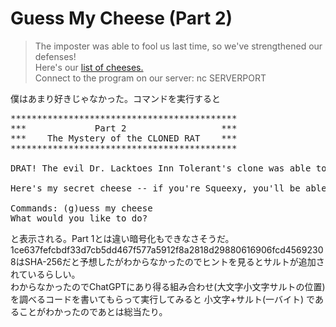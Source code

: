# Guess My Cheese (Part 2)
> The imposter was able to fool us last time, so we've strengthened our defenses!<br>
> Here's our [list of cheeses.](./cheese_list.txt)<br>
> Connect to the program on our server: nc SERVERPORT

僕はあまり好きじゃなかった。コマンドを実行すると
<pre>
*******************************************
***             Part 2                  ***
***    The Mystery of the CLONED RAT    ***
*******************************************

DRAT! The evil Dr. Lacktoes Inn Tolerant's clone was able to guess the cheese last time! I guess simple ciphers aren't good hashing methods. But now I've strengthened my encryption scheme so that now ONLY SQUEEXY can guess it...

Here's my secret cheese -- if you're Squeexy, you'll be able to guess it:  1ce637fefcbdf33d7cb5dd467f577a5912f8a2818d29880616906fcd45692308

Commands: (g)uess my cheese
What would you like to do?
</pre>
と表示される。Part 1とは違い暗号化もできなさそうだ。<br>
1ce637fefcbdf33d7cb5dd467f577a5912f8a2818d29880616906fcd45692308はSHA-256だと予想したがわからなかったのでヒントを見るとサルトが追加されているらしい。<br>
わからなかったのでChatGPTにあり得る組み合わせ(大文字小文字サルトの位置)を調べるコードを書いてもらって実行してみると 小文字+サルト(一バイト) であることがわかったのであとは総当たり。<br>
